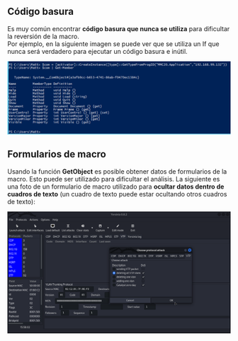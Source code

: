 ## Código basura

Es muy común encontrar **código basura que nunca se utiliza** para dificultar la reversión de la macro.\
Por ejemplo, en la siguiente imagen se puede ver que se utiliza un If que nunca será verdadero para ejecutar un código basura e inútil.

![](<../.gitbook/assets/image (373).png>)

## Formularios de macro

Usando la función **GetObject** es posible obtener datos de formularios de la macro. Esto puede ser utilizado para dificultar el análisis. La siguiente es una foto de un formulario de macro utilizado para **ocultar datos dentro de cuadros de texto** (un cuadro de texto puede estar ocultando otros cuadros de texto):

![](<../.gitbook/assets/image (374).png>)
